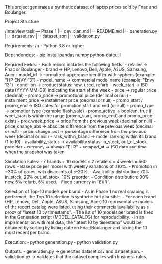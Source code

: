 This project generates a synthetic dataset of laptop prices sold by Fnac and Boulanger.

Project Structure

/Interview task — Phase 1
|-- dev_plan.md
|-- README.md
|-- generation.py
|-- dataset.csv
|-- dataset.json
|-- validation.py

Requirements: /n
    - Python 3.8 or higher

Dependencies:
    - pip install pandas numpy python-dateutil

Required Fields:
    - Each record includes the following fields:
        - retailer                   →     Fnac or Boulanger
        - brand                      →     HP, Lenovo, Dell, Apple, ASUS, Samsung, Acer
        - model_id                   →     normalized uppercase identifier with hyphens (example: "HP-ENVY-13")
        - model_name                 →     commercial model name (example: "Envy 13")
        - condition                  →     product status: new, used, refurb
        - week_start                 →     ISO date (YYYY-MM-DD) indicating the start of the week
        - price                      →     regular price (decimal)
        - promo_price                →     promotional price (decimal or null)
        - installment_price          →     installment price (decimal or null)
        - promo_start / promo_end    →     ISO dates for promotion start and end (or null)
        - promo_type                 →     promotion type (example: flash_sale)
        - promo_active               →     boolean, true if week_start is within the range [promo_start, promo_end] and promo_price exists
        - prev_week_price            →     price from the previous week (decimal or null)
        - price_change_abs           →     absolute difference from the previous week (decimal or null)
        - price_change_pct           →     percentage difference from the previous week (decimal or null)
        - rank_within_brand          →     model ranking within its brand (1 to 10)
        - availability_status        →     availability status: in_stock, out_of_stock, preorder
        - currency                   →     always "EUR"
        - scraped_at                 →     ISO date and time when the snapshot was taken    

Simulation Rules:
    - 7 brands × 10 models × 2 retailers × 4 weeks = 560 rows.
    - Base price per model with weekly variations of ±10%.
    - Promotion in ~30% of cases, with discounts of 5–20%.
    - Availability distribution: 70% in_stock, 20% out_of_stock, 10% preorder.
    - Condition distribution: 90% new, 5% refurb, 5% used.
    - Fixed currency in "EUR".

Selection of Top-10 models per brand
    - As in Phase 1 no real scraping is performed, the Top-10 selection is synthetic but plausible.
    - For each brand (HP, Lenovo, Dell, Apple, ASUS, Samsung, Acer) 10 representative models of the recent catalog were listed, using their commercial availability as a proxy of “latest 10 by timestamp”.
    - The list of 10 models per brand is fixed in the Generation script (MODEL_CATALOG) for reproducibility.
    - In an implementation with real data, the “latest 10 by timestamp” would be obtained by sorting by listing date on Fnac/Boulanger
    and taking the 10 most recent per brand.

Execution:
    - python generation.py
    - python validation.py

Outputs:
    - generation.py → generates dataset.csv and dataset.json.
    - validation.py → validates that the dataset complies with business rules.


